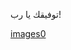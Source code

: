 توفيقك يا رب!


[images0](https://user-images.githubusercontent.com/54281066/236715224-02c9c293-1f1c-45bd-827f-b97aaee23420.jpg)
